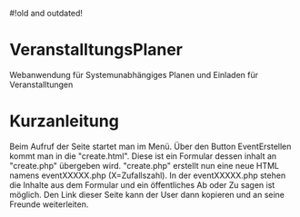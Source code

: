 #!old and outdated!

# VeranstalltungsPlaner
Webanwendung für Systemunabhängiges Planen und Einladen für Veranstalltungen

# Kurzanleitung
Beim Aufruf der Seite startet man im Menü.
Über den Button EventErstellen kommt man in die "create.html".
Diese ist ein Formular dessen inhalt an "create.php" übergeben wird.
"create.php" erstellt nun eine neue HTML namens eventXXXXX.php (X=Zufallszahl).
In der eventXXXXX.php stehen die Inhalte aus dem Formular und ein öffentliches Ab oder Zu sagen ist möglich.
Den Link dieser Seite kann der User dann kopieren und an seine Freunde weiterleiten.
